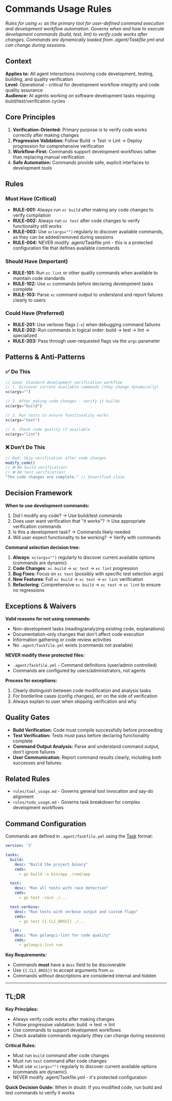 # Commands Usage Rules

*Rules for using `xc` as the primary tool for user-defined command execution and development workflow automation. Governs when and how to execute development commands (build, test, lint) to verify code works after changes. Commands are dynamically loaded from .agent/Taskfile.yml and can change during sessions.*

## Context

**Applies to:** All agent interactions involving code development, testing, building, and quality verification  
**Level:** Operational - critical for development workflow integrity and code quality assurance  
**Audience:** AI agents working on software development tasks requiring build/test/verification cycles

## Core Principles

1. **Verification-Oriented:** Primary purpose is to verify code works correctly after making changes
2. **Progressive Validation:** Follow Build → Test → Lint → Deploy progression for comprehensive verification
3. **Workflow-First:** Commands support development workflows rather than replacing manual verification
4. **Safe Automation:** Commands provide safe, explicit interfaces to development tools

## Rules

### Must Have (Critical)

- **RULE-001:** Always run `xc build` after making any code changes to verify compilation
- **RULE-002:** Always run `xc test` after code changes to verify functionality still works
- **RULE-003:** Use `xc(args="")` regularly to discover available commands, as they can be added/removed during sessions
- **RULE-004:** NEVER modify .agent/Taskfile.yml - this is a protected configuration file that defines available commands

### Should Have (Important)

- **RULE-101:** Run `xc lint` or other quality commands when available to maintain code standards
- **RULE-102:** Use `xc` commands before declaring development tasks complete
- **RULE-103:** Parse `xc` command output to understand and report failures clearly to users

### Could Have (Preferred)

- **RULE-201:** Use verbose flags (`-v`) when debugging command failures
- **RULE-202:** Run commands in logical order: build → test → lint → specialized
- **RULE-203:** Pass through user-requested flags via the `args` parameter

## Patterns & Anti-Patterns

### ✅ Do This

```javascript
// Good: Standard development verification workflow
// 1. Discover current available commands (they change dynamically)
xc(args="")

// 2. After making code changes - verify it builds  
xc(args="build")

// 3. Run tests to ensure functionality works
xc(args="test")

// 4. Check code quality if available
xc(args="lint")
```

### ❌ Don't Do This

```javascript
// Bad: Skip verification after code changes
modify_code()
// ❌ No build verification!
// ❌ No test verification!
"The code changes are complete." // Unverified claim
```

## Decision Framework

**When to use development commands:**
1. Did I modify any code? → Use build/test commands
2. Does user want verification that "it works"? → Use appropriate verification commands  
3. Is this a development task? → Commands likely needed
4. Will user expect functionality to be working? → Verify with commands

**Command selection decision tree:**
1. **Always**: `xc(args="")` regularly to discover current available options (commands are dynamic)
2. **Code Changes**: `xc build` → `xc test` → `xc lint` progression
3. **Bug Fixes**: Focus on `xc test` (possibly with specific test selection args)
4. **New Features**: Full `xc build` → `xc test` → `xc lint` verification
5. **Refactoring**: Comprehensive `xc build` → `xc test` → `xc lint` to ensure no regressions

## Exceptions & Waivers

**Valid reasons for not using commands:**
- Non-development tasks (reading/analyzing existing code, explanations)
- Documentation-only changes that don't affect code execution
- Information gathering or code review activities
- No `.agent/Taskfile.yml` exists (commands not available)

**NEVER modify these protected files:**
- `.agent/Taskfile.yml` - Command definitions (user/admin controlled)
- Commands are configured by users/administrators, not agents

**Process for exceptions:**
1. Clearly distinguish between code modification and analysis tasks
2. For borderline cases (config changes), err on the side of verification
3. Always explain to user when skipping verification and why

## Quality Gates

- **Build Verification:** Code must compile successfully before proceeding
- **Test Verification:** Tests must pass before declaring functionality complete  
- **Command Output Analysis:** Parse and understand command output, don't ignore failures
- **User Communication:** Report command results clearly, including both successes and failures

## Related Rules

- `rules/tool_usage.md` - Governs general tool invocation and say-do alignment
- `rules/todo_usage.md` - Governs task breakdown for complex development workflows

## Command Configuration

Commands are defined in `.agent/Taskfile.yml` using the [Task](https://taskfile.dev/) format:

```yaml
version: '3'

tasks:
  build:
    desc: "Build the project binary"
    cmds:
      - go build -o bin/app ./cmd/app

  test:
    desc: "Run all tests with race detection" 
    cmds:
      - go test -race ./...

  test-verbose:
    desc: "Run tests with verbose output and custom flags"
    cmds:
      - go test {{.CLI_ARGS}} ./...

  lint:
    desc: "Run golangci-lint for code quality"
    cmds:
      - golangci-lint run
```

**Key Requirements:**
- Commands **must** have a `desc` field to be discoverable
- Use `{{.CLI_ARGS}}` to accept arguments from `xc`
- Commands without descriptions are considered internal and hidden

---

## TL;DR

**Key Principles:**
- Always verify code works after making changes
- Follow progressive validation: build → test → lint
- Use commands to support development workflows
- Check available commands regularly (they can change during sessions)

**Critical Rules:**
- Must run `build` command after code changes
- Must run `test` command after code changes  
- Must use `xc(args="")` regularly to discover current available options (commands are dynamic)
- NEVER modify .agent/Taskfile.yml - it's protected configuration

**Quick Decision Guide:**
When in doubt: If you modified code, run build and test commands to verify it works